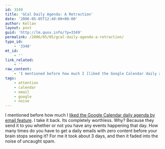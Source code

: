 ```yaml
---
id: 3349
title: 'GCal Daily Agenda: A Retraction'
date: '2006-05-05T12:40:00+00:00'
author: Kellan
layout: post
guid: 'http://lm.quxx.info/?p=3349'
permalink: /2006/05/05/gcal-daily-agenda-a-retraction/
typo_id:
    - '3348'
mt_id:
    - ''
link_related:
    - ''
raw_content:
    - 'I mentioned before how much I [liked the Google Calendar daily agenda by email feature](http://laughingmeme.org/articles/2006/04/13/google-calendar-nee-cl2).  I take it back.  Its completely worthless.  Why?  Because they send it to you whether or not you have any events happening that day.  How many times do you have to get a daily emails with zero content before your brain stops seeing it?  For me it took about 3 days, and then it faded into the noise of uncaught spam.'
tags:
    - attention
    - calendar
    - email
    - google
    - noise
---
```


I mentioned before how much I [liked the Google Calendar daily agenda by email feature](http://laughingmeme.org/articles/2006/04/13/google-calendar-nee-cl2). I take it back. Its completely worthless. Why? Because they send it to you whether or not you have any events happening that day. How many times do you have to get a daily emails with zero content before your brain stops seeing it? For me it took about 3 days, and then it faded into the noise of uncaught spam.